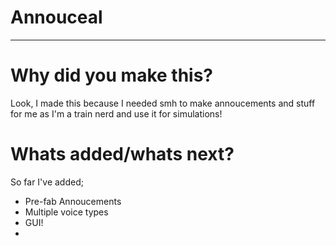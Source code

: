# Annouceal
***
# Why did you make this?
Look, I made this because I needed smh to make annoucements and stuff for me as I'm a train nerd and use it for simulations!

# Whats added/whats next?
So far I've added;
- Pre-fab Annoucements
- Multiple voice types
- GUI!
- 